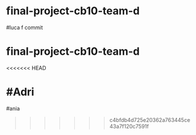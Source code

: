 # final-project-cb10-team-d

#luca f commit
# final-project-cb10-team-d
<<<<<<< HEAD

#Adri 
=======
#ania
>>>>>>> c4bfdb4d725e20362a763445ce43a7f120c7591f
